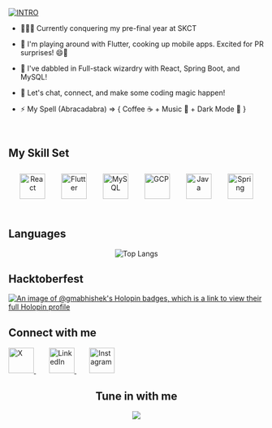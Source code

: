 <!-- ### <div align="center">Hey there! I'm Gm_Abhishek, the Self-Taught Dev Wizard🪄</div> -->

[![INTRO](https://readme-typing-svg.herokuapp.com?font=Permanent+Marker&size=18&pause=1000&color=4799FF&random=false&width=550&lines=Hi+There!++++I+am+Gm_Abhishek%2C+the+Self-Taught+Dev+Wizard%F0%9F%AA%84)](https://www.gmabhishek.tech)


- 👨🏻‍🎓 Currently conquering my pre-final year at SKCT
  
  
- 🔭 I'm playing around with Flutter, cooking up mobile apps. Excited for PR surprises! 😄📱
  

- 🌱 I've dabbled in Full-stack wizardry with React, Spring Boot, and MySQL!
  

- 👫 Let's chat, connect, and make some coding magic happen! 
  

- ⚡ My Spell (Abracadabra)   =>   { Coffee ☕ + Music 🎵 + Dark Mode 🌙 }
  

<br/>  


## My Skill Set  
<div align="center">  
<a href="https://reactjs.org/" target="_blank"><img style="margin: 10" src="https://profilinator.rishav.dev/skills-assets/react-original-wordmark.svg" alt="React" height="50" /></a> &nbsp;
<a href="https://flutter.dev/" target="_blank"><img style="margin: 10" src="https://profilinator.rishav.dev/skills-assets/flutterio-icon.svg" alt="Flutter" height="50" /></a> &nbsp; 
<a href="https://www.mysql.com/" target="_blank"><img style="margin: 10" src="https://profilinator.rishav.dev/skills-assets/mysql-original-wordmark.svg" alt="MySQL" height="50" /></a>  &nbsp;
<a href="https://cloud.google.com/" target="_blank"><img style="margin: 10" src="https://profilinator.rishav.dev/skills-assets/google_cloud-icon.svg" alt="GCP" height="50" /></a> &nbsp; 
<a href="https://www.java.com/" target="_blank"><img style="margin: 10" src="https://profilinator.rishav.dev/skills-assets/java-original-wordmark.svg" alt="Java" height="50" /></a>  &nbsp;
<a href="https://docs.spring.io/spring-framework/docs/3.0.x/reference/expressions.html#:~:text=The%20Spring%20Expression%20Language%20(SpEL,and%20basic%20string%20templating%20functionality." target="_blank"><img style="margin: 10" src="https://profilinator.rishav.dev/skills-assets/springio-icon.svg" alt="Spring" height="50" /></a>  
</div>  

<br/>  

## Languages
<span align="center">

 ![Top Langs](https://github-readme-stats.vercel.app/api/top-langs/?username=GmAbhishek&layout=compact&theme=dracula&hide_border=true) 
 
 </span>

 ## Hacktoberfest
 
[![An image of @gmabhishek's Holopin badges, which is a link to view their full Holopin profile](https://holopin.me/gmabhishek)](https://holopin.io/@gmabhishek)

## Connect with me

<p>
  <a href="https://X.com/Gm_Abhishek_" target="_blank" style="margin-right: 10px;">
    <img src="https://gmabhishek.github.io/Image-hoster/Images/X.png" height="50" alt="X" />
  </a> &nbsp; &nbsp;
  
  <a href="https://www.linkedin.com/in/gm-abhishek-a39348224" target="_blank" style="margin-right: 10px;">
    <img src="https://gmabhishek.github.io/Image-hoster/Images/LinkedIn.png" height="50" alt="LinkedIn" />
  </a> &nbsp; &nbsp;
  
  <a href="https://instagram.com/g.m_a.b.h.i.s.h.e.k" target="_blank">
    <img src="https://gmabhishek.github.io/Image-hoster/Images/Instagram.png" height="50" alt="Instagram" />
  </a>
</p>



## <div align="center">Tune in with me</div>
  
<div align="center">
  <a href="https://open.spotify.com/user/31tb2rg3vnytlj3g4rujpcldwrry?si=c78dc6749d624c85">
    <img src="https://spotify-github-profile.vercel.app/api/view.svg?uid=31tb2rg3vnytlj3g4rujpcldwrry&cover_image=true&theme=novatorem&show_offline=false&background_color=121212&interchange=true&bar_color=53b14f&bar_color_cover=false" />
  </a>
</div>


<br/>  


